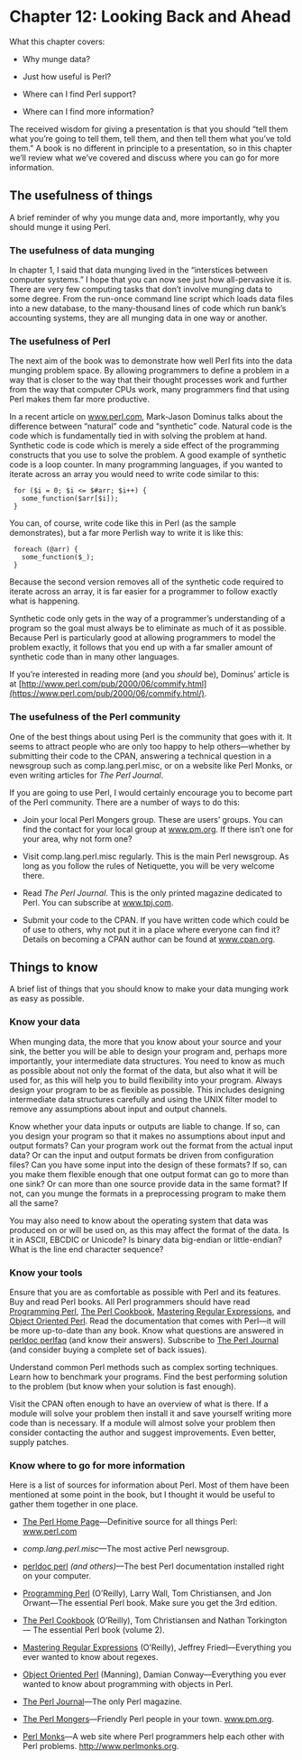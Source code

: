 Chapter 12: Looking Back and Ahead
==================================

What this chapter covers:

*  Why munge data?

*  Just how useful is Perl?

*  Where can I find Perl support?

*  Where can I find more information?

The received wisdom for giving a presentation is that you should
“tell them what you’re going to tell them, tell them, and then tell
them what you’ve told them.” A book is no different in principle to a
presentation, so in this chapter we’ll review what we’ve covered and
discuss where you can go for more information.

The usefulness of things
------------------------

A brief reminder of why you munge data and, more importantly, why you
should munge it using Perl.

### The usefulness of data munging

In chapter 1, I said that data munging lived in the “interstices
between computer systems.” I hope that you can now see just how
all-pervasive it is. There are very few computing tasks that don’t
involve munging data to some degree. From the run-once command line
script which loads data files into a new database, to the
many-thousand lines of code which run bank’s accounting systems, they
are all munging data in one way or another.

### The usefulness of Perl

The next aim of the book was to demonstrate how well Perl fits into
the data munging problem space. By allowing programmers to define a
problem in a way that is closer to the way that their thought
processes work and further from the way that computer CPUs work, many
programmers find that using Perl makes them far more productive.

In a recent article on www.perl.com, Mark-Jason Dominus talks about
the difference between “natural” code and “synthetic” code. Natural
code is the code which is fundamentally tied in with solving the
problem at hand. Synthetic code is code which is merely a side effect
of the programming constructs that you use to solve the problem. A
good example of synthetic code is a loop counter. In many programming
languages, if you wanted to iterate across an array you would need to
write code similar to this:

	 for ($i = 0; $i <= $#arr; $i++) {
	   some_function($arr[$i]);
	 }

You can, of course, write code like this in Perl (as the sample
demonstrates), but a far more Perlish way to write it is like this:

	 foreach (@arr) {
	   some_function($_);
	 }

Because the second version removes all of the synthetic code required
to iterate across an array, it is far easier for a programmer to
follow exactly what is happening.

Synthetic code only gets in the way of a programmer’s understanding of
a program so the goal must always be to eliminate as much of it as
possible. Because Perl is particularly good at allowing programmers to
model the problem exactly, it follows that you end up with a far
smaller amount of synthetic code than in many other languages.

If you’re interested in reading more (and you *should* be), Dominus’
article is at [http://www.perl.com/pub/2000/06/commify.html](https://www.perl.com/pub/2000/06/commify.html/).

### The usefulness of the Perl community

One of the best things about using Perl is the community that goes with it. It seems to attract people who are only too happy to help others—whether by submitting their code to the CPAN, answering a technical question in a newsgroup such as comp.lang.perl.misc, or on a website like Perl Monks, or even writing articles for *The Perl Journal*.

If you are going to use Perl, I would certainly encourage you to become part of the Perl community. There are a number of ways to do this:

*  Join your local Perl Mongers group. These are users’ groups. You can find the contact for your local group at www.pm.org. If there isn’t one for your area, why not form one?

*  Visit comp.lang.perl.misc regularly. This is the main Perl newsgroup. As long as you follow the rules of Netiquette, you will be very welcome there.

*  Read *The Perl Journal*. This is the only printed magazine dedicated to Perl. You can subscribe at www.tpj.com.

*  Submit your code to the CPAN. If you have written code which could be of use to others, why not put it in a place where everyone can find it? Details on becoming a CPAN author can be found at www.cpan.org.

Things to know
--------------

A brief list of things that you should know to make your data munging
work as easy as possible.

### Know your data

When munging data, the more that you know about your source and your
sink, the better you will be able to design your program and, perhaps
more importantly, your intermediate data structures. You need to know
as much as possible about not only the format of the data, but also
what it will be used for, as this will help you to build flexibility
into your program. Always design your program to be as flexible as
possible. This includes designing intermediate data structures
carefully and using the UNIX filter model to remove any assumptions
about input and output channels.

Know whether your data inputs or outputs are liable to change. If so,
can you design your program so that it makes no assumptions about
input and output formats? Can your program work out the format from
the actual input data? Or can the input and output formats be driven
from configuration files? Can you have some input into the design of
these formats? If so, can you make them flexible enough that one
output format can go to more than one sink? Or can more than one
source provide data in the same format? If not, can you munge the
formats in a preprocessing program to make them all the same?

You may also need to know about the operating system that data was
produced on or will be used on, as this may affect the format of the
data. Is it in ASCII, EBCDIC or Unicode? Is binary data big-endian or
little-endian? What is the line end character sequence?

### Know your tools

Ensure that you are as comfortable as possible with Perl and its
features. Buy and read Perl books. All Perl programmers should have
read [Programming Perl](https://learning.oreilly.com/library/view/programming-perl-3rd/0596000278/), [The Perl Cookbook](https://learning.oreilly.com/library/view/perl-cookbook-2nd/0596003137/), [Mastering Regular
Expressions](https://learning.oreilly.com/library/view/mastering-regular-expressions/0596528124/), and [Object Oriented Perl](https://www.manning.com/books/object-oriented-perl). Read the documentation that
comes with Perl—it will be more up-to-date than any book. Know what
questions are answered in [perldoc perlfaq](https://perldoc.perl.org/perlfaq) (and know their answers).
Subscribe to [The Perl Journal](https://www.foo.be/docs/tpj/) (and consider buying a complete set of
back issues).

Understand common Perl methods such as complex sorting techniques.
Learn how to benchmark your programs. Find the best performing
solution to the problem (but know when your solution is fast
enough).

Visit the CPAN often enough to have an overview of what is there. If a
module will solve your problem then install it and save yourself
writing more code than is necessary. If a module will almost solve
your problem then consider contacting the author and suggest
improvements. Even better, supply patches.

### Know where to go for more information

Here is a list of sources for information about Perl. Most of them
have been mentioned at some point in the book, but I thought it would
be useful to gather them together in one place.

*  [The Perl Home Page](http://www.perl.com)—Definitive source for all things Perl: www.perl.com

*  *comp.lang.perl.misc*—The most active Perl newsgroup.

*  [perldoc perl](https://perldoc.perl.org) *(and others)*—The best Perl documentation installed right on your computer.

*  [Programming Perl](https://learning.oreilly.com/library/view/programming-perl-3rd/0596000278/) (O’Reilly), Larry Wall, Tom Christiansen, and Jon Orwant—The essential Perl book. Make sure you get the 3rd edition.

*  [The Perl Cookbook](https://learning.oreilly.com/library/view/perl-cookbook-2nd/0596003137/) (O’Reilly), Tom Christiansen and Nathan Torkington— The essential Perl book (volume 2).

*  [Mastering Regular Expressions](https://learning.oreilly.com/library/view/mastering-regular-expressions/0596528124/) (O’Reilly), Jeffrey Friedl—Everything you ever wanted to know about regexes.

*  [Object Oriented Perl](https://www.manning.com/books/object-oriented-perl) (Manning), Damian Conway—Everything you ever wanted to know about programming with objects in Perl.

*  [The Perl Journal](https://www.foo.be/docs/tpj/)—The only Perl magazine.

*  [The Perl Mongers](http://www.pm.org)—Friendly Perl people in your town. www.pm.org.

*  [Perl Monks](https://www.perlmonks.org)—A web site where Perl programmers help each other with Perl problems. http://www.perlmonks.org.
